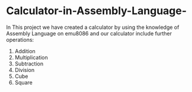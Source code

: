 # Calculator-in-Assembly-Language-
In This project we have created a calculator by using the knowledge of Assembly Language on emu8086 and our calculator include further operations:
1.	Addition
2.	Multiplication
3.	Subtraction
4.	Division
5.	Cube
6.	Square
